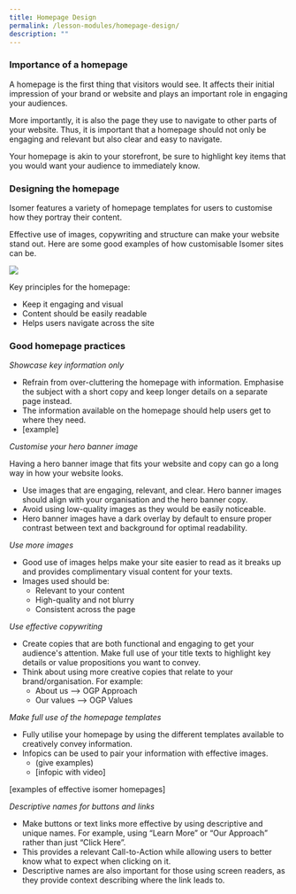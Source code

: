 ```yaml
---
title: Homepage Design
permalink: /lesson-modules/homepage-design/
description: ""
---
```

### Importance of a homepage ### 
A homepage is the first thing that visitors would see. It affects their initial impression of your brand or website and plays an important role in engaging your audiences.

More importantly, it is also the page they use to navigate to other parts of your website. Thus, it is important that a homepage should not only be engaging and relevant but also clear and easy to navigate.

Your homepage is akin to your storefront, be sure to highlight key items that you would want your audience to immediately know.

### Designing the homepage ### 
Isomer features a variety of homepage templates for users to customise how they portray their content.

Effective use of images, copywriting and structure can make your website stand out. Here are some good examples of how customisable Isomer sites can be.

![](https://i.imgur.com/NNosrhd.png)

Key principles for the homepage:

*   Keep it engaging and visual
*   Content should be easily readable
*   Helps users navigate across the site

### Good homepage practices ###
_Showcase key information only_

*   Refrain from over-cluttering the homepage with information. Emphasise the subject with a short copy and keep longer details on a separate page instead.
*   The information available on the homepage should help users get to where they need.
*   \[example\]

_Customise your hero banner image_

Having a hero banner image that fits your website and copy can go a long way in how your website looks.

*   Use images that are engaging, relevant, and clear. Hero banner images should align with your organisation and the hero banner copy.
*   Avoid using low-quality images as they would be easily noticeable.
*   Hero banner images have a dark overlay by default to ensure proper contrast between text and background for optimal readability.

_Use more images_

*   Good use of images helps make your site easier to read as it breaks up and provides complimentary visual content for your texts.
*   Images used should be:
    *   Relevant to your content
    *   High-quality and not blurry
    *   Consistent across the page

_Use effective copywriting_

*   Create copies that are both functional and engaging to get your audience's attention. Make full use of your title texts to highlight key details or value propositions you want to convey.
*   Think about using more creative copies that relate to your brand/organisation. For example:
    *   About us –> OGP Approach
    *   Our values —> OGP Values

_Make full use of the homepage templates_

*   Fully utilise your homepage by using the different templates available to creatively convey information.
*   Infopics can be used to pair your information with effective images.
    *   (give examples)
    *   \[infopic with video\]

\[examples of effective isomer homepages\]

_Descriptive names for buttons and links_

*   Make buttons or text links more effective by using descriptive and unique names. For example, using “Learn More” or “Our Approach” rather than just “Click Here”.
*   This provides a relevant Call-to-Action while allowing users to better know what to expect when clicking on it.
*   Descriptive names are also important for those using screen readers, as they provide context describing where the link leads to.
